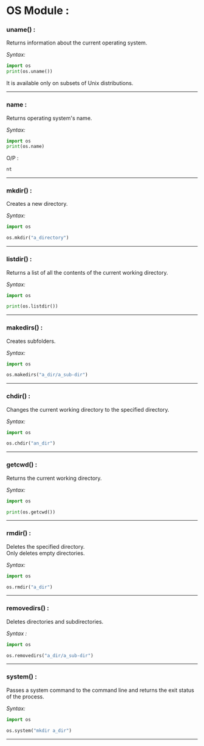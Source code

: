 # **OS Module :**  

### **uname() :**

Returns information about the current operating system.

*Syntax:*

```python
import os
print(os.uname())
```

It is available only on subsets of Unix distributions.

___


### **name :**

Returns operating system's name.

*Syntax:*

```python
import os
print(os.name)
```

O/P  :

```python
nt
```

___

### **mkdir() :**

Creates a new directory.  

*Syntax:*
```python
import os

os.mkdir("a_directory")
```

___

### **listdir() :**  

Returns a list of all the contents of the current working directory.

*Syntax:*

```python
import os

print(os.listdir())
```

___

### **makedirs() :**

Creates subfolders.

*Syntax:*

```python
import os

os.makedirs("a_dir/a_sub-dir")
```

____

### **chdir() :**

Changes the current working directory to the specified directory.


*Syntax:*

```python
import os

os.chdir("an_dir")
```

___

### **getcwd() :**

Returns the current working directory.

*Syntax:*

```python
import os

print(os.getcwd())
```

___

### **rmdir() :**  

Deletes the specified directory.  
Only deletes empty directories.  

*Syntax:* 

```python
import os

os.rmdir("a_dir")
```

___

### **removedirs() :**

Deletes directories and subdirectories.

*Syntax :*

```python
import os

os.removedirs("a_dir/a_sub-dir")
```

___

### **system() :**

Passes a system command to the command line and returns the exit status of the process.

*Syntax:*

```python
import os

os.system("mkdir a_dir")
```

___